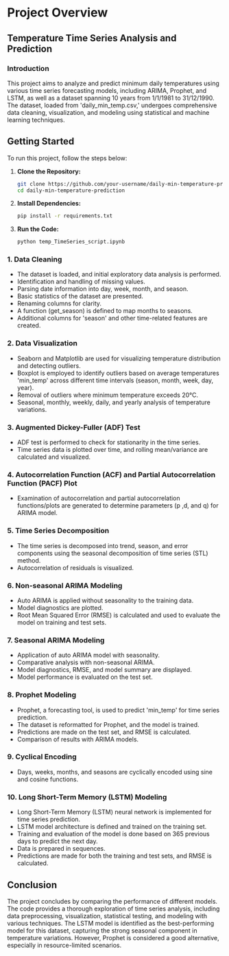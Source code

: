 # Project Overview

## Temperature Time Series Analysis and Prediction


### Introduction
This project aims to analyze and predict minimum daily temperatures using various time series forecasting models, including ARIMA, Prophet, and LSTM, as well as a dataset spanning 10 years from 1/1/1981 to 31/12/1990. The dataset, loaded from 'daily_min_temp.csv,' undergoes comprehensive data cleaning, visualization, and modeling using statistical and machine learning techniques.


## Getting Started

To run this project, follow the steps below:

1. **Clone the Repository:**
   ```bash
   git clone https://github.com/your-username/daily-min-temperature-prediction.git
   cd daily-min-temperature-prediction
   ```

2. **Install Dependencies:**
   ```bash
   pip install -r requirements.txt
   ```

3. **Run the Code:**
   ```bash
   python temp_TimeSeries_script.ipynb
   ```

### 1. Data Cleaning
- The dataset is loaded, and initial exploratory data analysis is performed.
- Identification and handling of missing values.
- Parsing date information into day, week, month, and season.
- Basic statistics of the dataset are presented.
- Renaming columns for clarity.
- A function (get_season) is defined to map months to seasons.
- Additional columns for 'season' and other time-related features are created.

### 2. Data Visualization
- Seaborn and Matplotlib are used for visualizing temperature distribution and detecting outliers.
- Boxplot is employed to identify outliers based on average temperatures 'min_temp' across different time intervals (season, month, week, day, year).
- Removal of outliers where minimum temperature exceeds 20°C.
- Seasonal, monthly, weekly, daily, and yearly analysis of temperature variations.

### 3. Augmented Dickey-Fuller (ADF) Test
- ADF test is performed to check for stationarity in the time series.
- Time series data is plotted over time, and rolling mean/variance are calculated and visualized.

### 4. Autocorrelation Function (ACF) and Partial Autocorrelation Function (PACF) Plot
- Examination of autocorrelation and partial autocorrelation functions/plots are generated to determine parameters (p ,d, and q) for ARIMA model.

### 5. Time Series Decomposition
- The time series is decomposed into trend, season, and error components using the seasonal decomposition of time series (STL) method.
- Autocorrelation of residuals is visualized.

### 6. Non-seasonal ARIMA Modeling
- Auto ARIMA is applied without seasonality to the training data.
- Model diagnostics are plotted.
- Root Mean Squared Error (RMSE) is calculated and used to evaluate the model on training and test sets.

### 7. Seasonal ARIMA Modeling
- Application of auto ARIMA model with seasonality.
- Comparative analysis with non-seasonal ARIMA.
- Model diagnostics, RMSE, and model summary are displayed.
- Model performance is evaluated on the test set.

### 8. Prophet Modeling
- Prophet, a forecasting tool, is used to predict 'min_temp' for time series prediction.
- The dataset is reformatted for Prophet, and the model is trained.
- Predictions are made on the test set, and RMSE is calculated.
- Comparison of results with ARIMA models.

### 9. Cyclical Encoding
- Days, weeks, months, and seasons are cyclically encoded using sine and cosine functions.

### 10. Long Short-Term Memory (LSTM) Modeling
- Long Short-Term Memory (LSTM) neural network is implemented for time series prediction.
- LSTM model architecture is defined and trained on the training set.
- Training and evaluation of the model is done based on 365 previous days to predict the next day.
- Data is prepared in sequences.
- Predictions are made for both the training and test sets, and RMSE is calculated.

## Conclusion
The project concludes by comparing the performance of different models. The code provides a thorough exploration of time series analysis, including data preprocessing, visualization, statistical testing, and modeling with various techniques. The LSTM model is identified as the best-performing model for this dataset, capturing the strong seasonal component in temperature variations. However, Prophet is considered a good alternative, especially in resource-limited scenarios.

